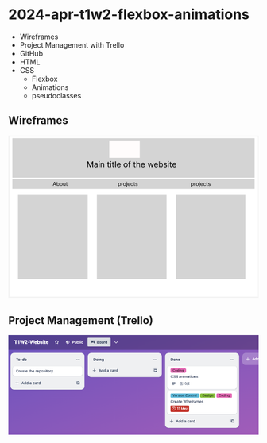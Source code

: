 # 2024-apr-t1w2-flexbox-animations

- Wireframes
- Project Management with Trello
- GitHub
- HTML
- CSS
  - Flexbox
  - Animations
  - pseudoclasses 


## Wireframes

![Wireframe of index page Desktop version](./images/index_desktop_wf.png)

## Project Management (Trello)
![Trello board 11-05-20](./images/trello_11_05_24.png)